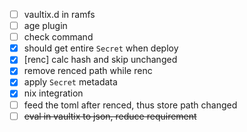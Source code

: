 - [ ] vaultix.d in ramfs
- [ ] age plugin
- [ ] check command
- [x] should get entire `Secret` when deploy
- [x] [renc] calc hash and skip unchanged
- [x] remove renced path while renc 
- [x] apply `Secret` metadata
- [x] nix integration
- [ ] feed the toml after renced, thus store path changed
- [ ] ~~eval in vaultix to json, reduce requirement~~
